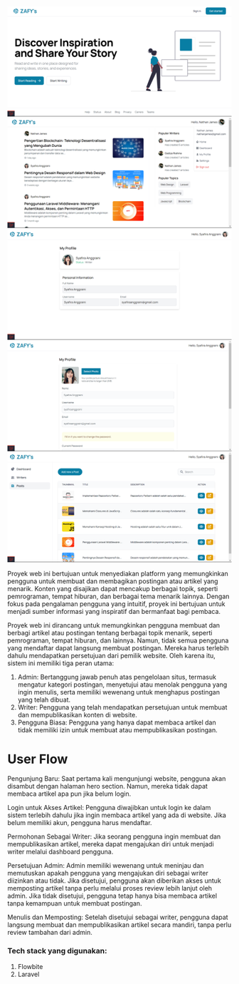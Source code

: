 ![alt text](https://github.com/muhammadreffy/zafy_s-blog/blob/main/public/img/Screenshot%20(200).png?raw=true)
![alt text](https://github.com/muhammadreffy/zafy_s-blog/blob/main/public/img/Screenshot%20(214).png?raw=true)
![alt text](https://github.com/muhammadreffy/zafy_s-blog/blob/main/public/img/Screenshot%20(216).png?raw=true)
![alt text](https://github.com/muhammadreffy/zafy_s-blog/blob/main/public/img/Screenshot%20(217).png?raw=true)
![alt text](https://github.com/muhammadreffy/zafy_s-blog/blob/main/public/img/Screenshot%20(215).png?raw=true)



<p>
    Proyek web ini bertujuan untuk menyediakan platform yang memungkinkan pengguna untuk membuat dan membagikan postingan atau artikel yang menarik. Konten yang disajikan dapat mencakup berbagai topik, seperti pemrograman, tempat hiburan, dan berbagai tema menarik lainnya. Dengan fokus pada pengalaman pengguna yang intuitif, proyek ini bertujuan untuk menjadi sumber informasi yang inspiratif dan bermanfaat bagi pembaca.
</p>

<p>
    Proyek web ini dirancang untuk memungkinkan pengguna membuat dan berbagi artikel atau postingan tentang berbagai topik menarik, seperti pemrograman, tempat hiburan, dan lainnya. Namun, tidak semua pengguna yang mendaftar dapat langsung membuat postingan. Mereka harus terlebih dahulu mendapatkan persetujuan dari pemilik website. Oleh karena itu, sistem ini memiliki tiga peran utama:
</p>

<ol>
    <li>
        Admin: Bertanggung jawab penuh atas pengelolaan situs, termasuk mengatur kategori postingan, menyetujui atau menolak pengguna yang ingin menulis, serta memiliki wewenang untuk menghapus postingan yang telah dibuat.
    </li>

<li>
    Writer: Pengguna yang telah mendapatkan persetujuan untuk membuat dan mempublikasikan konten di website.
    </li>
    <li>
    Pengguna Biasa: Pengguna yang hanya dapat membaca artikel dan tidak memiliki izin untuk membuat atau mempublikasikan postingan.
    </li>
</ol>

<h1>
    User Flow
</h1>

<p>
    Pengunjung Baru: Saat pertama kali mengunjungi website, pengguna akan disambut dengan halaman hero section. Namun, mereka tidak dapat membaca artikel apa pun jika belum login.
</p>

<p>
Login untuk Akses Artikel: Pengguna diwajibkan untuk login ke dalam sistem terlebih dahulu jika ingin membaca artikel yang ada di website. Jika belum memiliki akun, pengguna harus mendaftar.
</p>


<p>
Permohonan Sebagai Writer: Jika seorang pengguna ingin membuat dan mempublikasikan artikel, mereka dapat mengajukan diri untuk menjadi writer melalui dashboard pengguna. 
</p>
<p>
Persetujuan Admin: Admin memiliki wewenang untuk meninjau dan memutuskan apakah pengguna yang mengajukan diri sebagai writer diizinkan atau tidak. Jika disetujui, pengguna akan diberikan akses untuk memposting artikel tanpa perlu melalui proses review lebih lanjut oleh admin.
Jika tidak disetujui, pengguna tetap hanya bisa membaca artikel tanpa kemampuan untuk membuat postingan.
</p>

<p>
    Menulis dan Memposting: Setelah disetujui sebagai writer, pengguna dapat langsung membuat dan mempublikasikan artikel secara mandiri, tanpa perlu review tambahan dari admin.
</p>

<h3>
    Tech stack yang digunakan:
</h3>

<ol>
    <li>
        Flowbite
    </li>
    <li>
        Laravel
    </li>
</ol>
